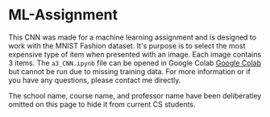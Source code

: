 # ML-Assignment

This CNN was made for a machine learning assignment and is designed to work with the MNIST Fashion dataset. It's purpose is to select the most expensive type of item when presented with an image. Each image contains 3 items. The `a3_CNN.ipynb` file can be opened in Google Colab [Google Colab](colab.research.google.com "Google Colab") but cannot be run due to missing training data. For more information or if you have any questions, please contact me directly.

The school name, course name, and professor name have been deliberatley omitted on this page to hide it from current CS students.
